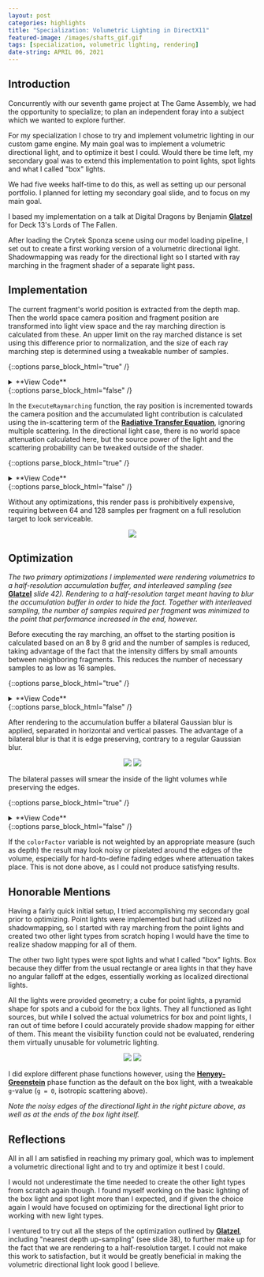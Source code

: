 ```yaml
---
layout: post
categories: highlights
title: "Specialization: Volumetric Lighting in DirectX11"
featured-image: /images/shafts_gif.gif
tags: [specialization, volumetric lighting, rendering]
date-string: APRIL 06, 2021
---
```


<script src="//ajax.googleapis.com/ajax/libs/jquery/1.9.1/jquery.min.js"></script>
<script>window.jQuery || document.write('<script src="_/js/libs/jquery-1.9.1.min.js"><\/script>')</script>

## Introduction

Concurrently with our seventh game project at The Game Assembly, we had the opportunity to specialize; to plan an independent foray into a subject which we wanted to explore further.

For my specialization I chose to try and implement volumetric lighting in our custom game engine. My main goal was to implement a volumetric directional light, and to optimize it best I could.
Would there be time left, my secondary goal was to extend this implementation to point lights, spot lights and what I called "box" lights.

We had five weeks half-time to do this, as well as setting up our personal portfolio. I planned for letting my secondary goal slide, and to focus on my main goal.

I based my implementation on a talk at Digital Dragons by Benjamin **<a href="https://www.slideshare.net/BenjaminGlatzel/volumetric-lighting-for-many-lights-in-lords-of-the-fallen">Glatzel</a>** for Deck 13's Lords of The Fallen.

After loading the Crytek Sponza scene using our model loading pipeline, I set out to create a first working version of a volumetric directional light.
Shadowmapping was ready for the directional light so I started with ray marching in the fragment shader of a separate light pass.

## Implementation

The current fragment's world position is extracted from the depth map. Then the world space camera position and fragment position are transformed into light view space and the ray marching direction is calculated from these.
An upper limit on the ray marched distance is set using this difference prior to normalization, and the size of each ray marching step is determined using a tweakable number of samples.

{::options parse_block_html="true" /}
<details><summary markdown="span">**View Code**</summary>



```hlsl
PixelOutput main(VertexToPixel input)
{
    PixelOutput output;
    
    float raymarchDistanceLimit = 999.0f;

    float3 worldPosition = PixelShader_WorldPosition(input.myUV).rgb;
    float3 camPosition = cameraPosition.xyz;
    
    worldPosition -= directionalLightPosition.xyz;
    float3 positionLightVS = mul(toDirectionalLightView, worldPosition);
   
    camPosition -= directionalLightPosition.xyz;
    float3 cameraPositionLightVS = mul(toDirectionalLightView, camPosition);

    float4 invViewDirLightVS = float4(normalize(cameraPositionLightVS.xyz - positionLightVS.xyz), 0.0f);
    float raymarchDistance = clamp(length(cameraPositionLightVS.xyz - positionLightVS.xyz), 0.0f, raymarchDistanceLimit);

    float stepSize = raymarchDistance * numberOfSamplesReciprocal;

    float3 rayPositionLightVS = positionLightVS.xyz;
    
    // The total light contribution accumulated along the ray
    float3 VLI = 0.0f;

    [loop]
    for (float l = raymarchDistance; l > stepSize; l -= stepSize)
    {
        ExecuteRaymarching(rayPositionLightVS, invViewDirLightVS.xyz, stepSize, l, VLI);
    }
    
    output.myColor.rgb = directionalLightColor.rgb * VLI;
    output.myColor.a = 1.0f;
    return output;
}
```

</details>
{::options parse_block_html="false" /}

In the `ExecuteRaymarching` function, the ray position is incremented towards the camera position and the accumulated light contribution is calculated using the in-scattering term of the 
**<a href="https://en.wikipedia.org/wiki/Radiative_transfer">Radiative Transfer Equation</a>**, ignoring multiple scattering. 
In the directional light case, there is no world space attenuation calculated here, but the source power of the light and the scattering probability can be tweaked outside of the shader. 

{::options parse_block_html="true" /}
<details><summary markdown="span">**View Code**</summary>

```hlsl
void ExecuteRaymarching(inout float3 rayPositionLightVS, float3 invViewDirLightVS, float stepSize, float l, inout float3 VLI)
{
    rayPositionLightVS.xyz += stepSize * invViewDirLightVS.xyz;

    float3 visibilityTerm = ShadowFactor(rayPositionLightVS.xyz).xxx;
    
    // Distance to the current position on the ray in light view space
    float d = length(rayPositionLightVS.xyz);
    float dRcp = rcp(d); // reciprocal
    
    float3 intensity = scatteringProbability 
        * (visibilityTerm * (lightPower * 0.25 * PI_RCP) * dRcp * dRcp) 
        * exp(-d * scatteringProbability) 
        * exp(-l * scatteringProbability) 
        * stepSize;
    
    VLI += intensity;
}
```

</details>
{::options parse_block_html="false" /}

Without any optimizations, this render pass is prohibitively expensive, requiring between 64 and 128 samples per fragment on a full resolution target to look serviceable. 

<center>
    <div class="photoset-grid-custom">
       <img src="/images/shafts.jpg">
    </div>
</center>

## Optimization

*The two primary optimizations I implemented were rendering volumetrics to a half-resolution accumulation buffer, and interleaved sampling (see* **<a href="https://www.slideshare.net/BenjaminGlatzel/volumetric-lighting-for-many-lights-in-lords-of-the-fallen">Glatzel</a>** *slide 42).
Rendering to a half-resolution target meant having to blur the accumulation buffer in order to hide the fact. Together with interleaved sampling, the number of samples required per fragment was minimized to the point that performance increased in the end, however.* 

Before executing the ray marching, an offset to the starting position is calculated based on an 8 by 8 grid and the number of samples is reduced, taking advantage of the fact that the intensity differs by small amounts between neighboring fragments.
This reduces the number of necessary samples to as low as 16 samples.

{::options parse_block_html="true" /}
<details><summary markdown="span">**View Code**</summary>

```hlsl
PixelOutput main(VertexToPixel input)
{
    [...]

    float stepSize = raymarchDistance * numberOfSamplesReciprocal;
    
    // Input position offset by 0.5f from center of fragment
    float2 interleavedPosition = fmod(input.myPosition.xy - 0.5f, INTERLEAVED_GRID_SIZE);

    float index = (floor(interleavedPosition.y) * INTERLEAVED_GRID_SIZE + floor(interleavedPosition.x));

    // lightVolumetricRandomRayIndices contains the values 0..63 in a randomized order
    float rayStartOffset = lightVolumetricRandomRayIndices[index] * (stepSize * INTERLEAVED_GRID_SIZE_SQR_RCP); 
    
    float3 rayPositionLightVS = rayStartOffset * invViewDirLightVS.xyz + positionLightVS.xyz;

    float3 VLI = 0.0f;
    
    [loop]
    for (float l = raymarchDistance; l > 2.0f * stepSize; l -= stepSize)
    {
        ExecuteRaymarching(rayPositionLightVS, invViewDirLightVS.xyz, stepSize, l, VLI);
    }
    
    [...]
}
```

</details>
{::options parse_block_html="false" /}

After rendering to the accumulation buffer a bilateral Gaussian blur is applied, separated in horizontal and vertical passes. The advantage of a bilateral blur is that it is edge preserving, contrary to a regular Gaussian blur. 

<center>
    <div class="photoset-grid-custom" data-layout="2">
        <img src="/images/gaussian_blur.png">
        <img src="/images/bilateral_blur.jpg">
    </div>
</center>

The bilateral passes will smear the inside of the light volumes while preserving the edges.

{::options parse_block_html="true" /}
<details><summary markdown="span">**View Code**</summary>

```hlsl
// Horizontal
PixelOutput main(VertexToPixel input)
{
    PixelOutput returnValue;
	
    float texelSize = 1.0f / (myResolution.x / 8.0f);
    float3 blurColor = float3(0.0f, 0.0f, 0.0f);
    float normalizationFactor = 0.0f;
    float bZ = 1.0 / normpdf(0.0, SIGMA);
    float colorFactor = 0.0f;
    float3 originalPixelValue = fullscreenTexture1.Sample(defaultSampler, input.myUV.xy).rgb;
    
    unsigned int kernelSize = 5;
    float start = (((float) (kernelSize) - 1.0f) / 2.0f) * -1.0f;
    
    for (unsigned int i = 0; i < kernelSize; i++)
    {
        float2 uv = input.myUV.xy + float2(texelSize * (start + (float) i), 0.0f);
        float3 resource = fullscreenTexture1.Sample(defaultSampler, uv).rgb;
        colorFactor = normpdf3(resource - originalPixelValue, SIGMA) * bZ * gaussianKernel5[i];
        normalizationFactor += colorFactor;
        blurColor += resource * colorFactor;
    }
	
    returnValue.myColor.rgb = blurColor / normalizationFactor;
    returnValue.myColor.a = 1.0f;
    return returnValue; 
};
```

</details>
{::options parse_block_html="false" /}

If the `colorFactor` variable is not weighted by an appropriate measure (such as depth) the result may look noisy or pixelated around the edges of the volume, especially for hard-to-define fading edges where attenuation takes place. This is not done above, as I could not produce satisfying results.

## Honorable Mentions

Having a fairly quick initial setup, I tried accomplishing my secondary goal prior to optimizing. Point lights were implemented but had utilized no shadowmapping, so I started with ray marching from the point lights and created two other light types from scratch hoping I would have the time to realize shadow mapping for all of them.

The other two light types were spot lights and what I called "box" lights. Box because they differ from the usual rectangle or area lights in that they have no angular falloff at the edges, essentially working as localized directional lights.

All the lights were provided geometry; a cube for point lights, a pyramid shape for spots and a cuboid for the box lights. They all functioned as light sources, but while I solved the actual volumetrics for box and point lights, I ran out of time before I could accurately provide shadow mapping for either of them.
This meant the visibility function could not be evaluated, rendering them virtually unusable for volumetric lighting. 

<center>
    <div class="photoset-grid-custom" data-layout="2">
        <img src="/images/point_light.jpg">
        <img src="/images/box_light.jpg">
    </div>
</center>

I did explore different phase functions however, using the **<a href="https://www.astro.umd.edu/~jph/HG_note.pdf">Henyey-Greenstein</a>** phase function as the default on the box light, with a tweakable `g`-value (`g = 0`, isotropic scattering above).

*Note the noisy edges of the directional light in the right picture above, as well as at the ends of the box light itself.*

## Reflections

All in all I am satisfied in reaching my primary goal, which was to implement a volumetric directional light and to try and optimize it best I could. 

I would not underestimate the time needed to create the other light types from scratch again though. 
I found myself working on the basic lighting of the box light and spot light more than I expected, and if given the choice again I would have focused on optimizing
for the directional light prior to working with new light types. 

I ventured to try out all the steps of the optimization outlined by **<a href="https://www.slideshare.net/BenjaminGlatzel/volumetric-lighting-for-many-lights-in-lords-of-the-fallen">Glatzel</a>**,
including "nearest depth up-sampling" (see slide 38), to further make up for the fact that we are rendering to a half-resolution target. I could not make this work to satisfaction, but it would be greatly beneficial
in making the volumetric directional light look good I believe.

<script src="/assets/js/jquery.photoset-grid.js"></script>

<script type="text/javascript">
    $('.photoset-grid-custom').photosetGrid({
    // Set the gutter between columns and rows
    gutter: '5px',
  
    // Wrap the images in links
    highresLinks: true,
  
    // Asign a common rel attribute
    rel: 'print-gallery',

    onInit: function(){},
    
    onComplete: function(){
        // Show the grid after it renders
        $('.photoset-grid-custom').attr('style', '');
    }
});
</script>